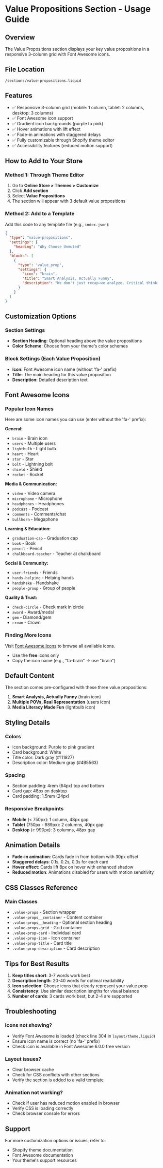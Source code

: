 # Value Propositions Section - Usage Guide

## Overview
The Value Propositions section displays your key value propositions in a responsive 3-column grid with Font Awesome icons.

## File Location
`/sections/value-propositions.liquid`

## Features
- ✅ Responsive 3-column grid (mobile: 1 column, tablet: 2 columns, desktop: 3 columns)
- ✅ Font Awesome icon support
- ✅ Gradient icon backgrounds (purple to pink)
- ✅ Hover animations with lift effect
- ✅ Fade-in animations with staggered delays
- ✅ Fully customizable through Shopify theme editor
- ✅ Accessibility features (reduced motion support)

## How to Add to Your Store

### Method 1: Through Theme Editor
1. Go to **Online Store > Themes > Customize**
2. Click **Add section**
3. Select **Value Propositions**
4. The section will appear with 3 default value propositions

### Method 2: Add to a Template
Add this code to any template file (e.g., `index.json`):

```json
{
  "type": "value-propositions",
  "settings": {
    "heading": "Why Choose Unmuted"
  },
  "blocks": [
    {
      "type": "value_prop",
      "settings": {
        "icon": "brain",
        "title": "Smart Analysis, Actually Funny",
        "description": "We don't just recap—we analyze. Critical thinking that doesn't put you to sleep."
      }
    }
  ]
}
```

## Customization Options

### Section Settings
- **Section Heading**: Optional heading above the value propositions
- **Color Scheme**: Choose from your theme's color schemes

### Block Settings (Each Value Proposition)
- **Icon**: Font Awesome icon name (without 'fa-' prefix)
- **Title**: The main heading for this value proposition
- **Description**: Detailed description text

## Font Awesome Icons

### Popular Icon Names
Here are some icon names you can use (enter without the 'fa-' prefix):

**General:**
- `brain` - Brain icon
- `users` - Multiple users
- `lightbulb` - Light bulb
- `heart` - Heart
- `star` - Star
- `bolt` - Lightning bolt
- `shield` - Shield
- `rocket` - Rocket

**Media & Communication:**
- `video` - Video camera
- `microphone` - Microphone
- `headphones` - Headphones
- `podcast` - Podcast
- `comments` - Comments/chat
- `bullhorn` - Megaphone

**Learning & Education:**
- `graduation-cap` - Graduation cap
- `book` - Book
- `pencil` - Pencil
- `chalkboard-teacher` - Teacher at chalkboard

**Social & Community:**
- `user-friends` - Friends
- `hands-helping` - Helping hands
- `handshake` - Handshake
- `people-group` - Group of people

**Quality & Trust:**
- `check-circle` - Check mark in circle
- `award` - Award/medal
- `gem` - Diamond/gem
- `crown` - Crown

### Finding More Icons
Visit [Font Awesome Icons](https://fontawesome.com/icons) to browse all available icons.
- Use the **free** icons only
- Copy the icon name (e.g., "fa-brain" → use "brain")

## Default Content
The section comes pre-configured with these three value propositions:

1. **Smart Analysis, Actually Funny** (brain icon)
2. **Multiple POVs, Real Representation** (users icon)
3. **Media Literacy Made Fun** (lightbulb icon)

## Styling Details

### Colors
- Icon background: Purple to pink gradient
- Card background: White
- Title color: Dark gray (#111827)
- Description color: Medium gray (#4B5563)

### Spacing
- Section padding: 4rem (64px) top and bottom
- Card gap: 48px on desktop
- Card padding: 1.5rem (24px)

### Responsive Breakpoints
- **Mobile** (< 750px): 1 column, 48px gap
- **Tablet** (750px - 989px): 2 columns, 40px gap
- **Desktop** (≥ 990px): 3 columns, 48px gap

## Animation Details
- **Fade-in animation**: Cards fade in from bottom with 30px offset
- **Staggered delays**: 0.1s, 0.2s, 0.3s for each card
- **Hover effect**: Cards lift 8px on hover with enhanced shadow
- **Reduced motion**: Animations disabled for users with motion sensitivity

## CSS Classes Reference

### Main Classes
- `.value-props` - Section wrapper
- `.value-props__container` - Content container
- `.value-props__heading` - Optional section heading
- `.value-props-grid` - Grid container
- `.value-prop-card` - Individual card
- `.value-prop-icon` - Icon container
- `.value-prop-title` - Card title
- `.value-prop-description` - Card description

## Tips for Best Results

1. **Keep titles short**: 3-7 words work best
2. **Description length**: 20-40 words for optimal readability
3. **Icon selection**: Choose icons that clearly represent your value prop
4. **Consistency**: Use similar description lengths for visual balance
5. **Number of cards**: 3 cards work best, but 2-4 are supported

## Troubleshooting

### Icons not showing?
- Verify Font Awesome is loaded (check line 304 in `layout/theme.liquid`)
- Ensure icon name is correct (no 'fa-' prefix)
- Check icon is available in Font Awesome 6.0.0 free version

### Layout issues?
- Clear browser cache
- Check for CSS conflicts with other sections
- Verify the section is added to a valid template

### Animation not working?
- Check if user has reduced motion enabled in browser
- Verify CSS is loading correctly
- Check browser console for errors

## Support
For more customization options or issues, refer to:
- Shopify theme documentation
- Font Awesome documentation
- Your theme's support resources
